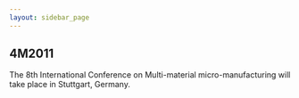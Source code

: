 ```yaml
---
layout: sidebar_page
---
```


## 4M2011

The 8th International Conference on Multi-material micro-manufacturing will take place in Stuttgart,  Germany.
